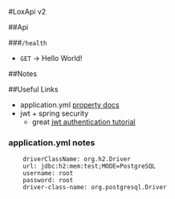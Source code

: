 #LoxApi v2

##Api

###`/health`
- `GET` -> Hello World!

##Notes

##Useful Links
- application.yml [property docs](https://docs.spring.io/spring-boot/docs/current/reference/html/common-application-properties.html)
- jwt + spring security
    - great [jwt authentication tutorial](http://www.svlada.com/jwt-token-authentication-with-spring-boot/)
 

### application.yml notes

        driverClassName: org.h2.Driver
        url: jdbc:h2:mem:test;MODE=PostgreSQL
        username: root
        password: root
        driver-class-name: org.postgresql.Driver
